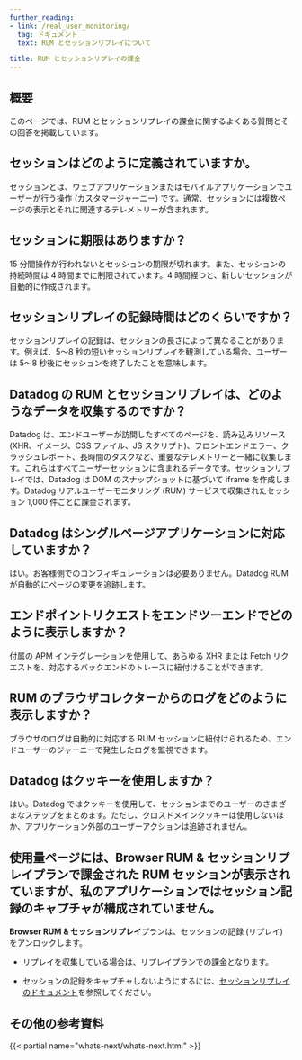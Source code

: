 ```yaml
---
further_reading:
- link: /real_user_monitoring/
  tag: ドキュメント
  text: RUM とセッションリプレイについて

title: RUM とセッションリプレイの課金
---
```


## 概要

このページでは、RUM とセッションリプレイの課金に関するよくある質問とその回答を掲載しています。

## セッションはどのように定義されていますか。

セッションとは、ウェブアプリケーションまたはモバイルアプリケーションでユーザーが行う操作 (カスタマージャーニー) です。通常、セッションには複数ページの表示とそれに関連するテレメトリーが含まれます。

## セッションに期限はありますか？

15 分間操作が行われないとセッションの期限が切れます。また、セッションの持続時間は 4 時間までに制限されています。4 時間経つと、新しいセッションが自動的に作成されます。

## セッションリプレイの記録時間はどのくらいですか？

セッションリプレイの記録は、セッションの長さによって異なることがあります。例えば、5～8 秒の短いセッションリプレイを観測している場合、ユーザーは 5～8 秒後にセッションを終了したことを意味します。

## Datadog の RUM とセッションリプレイは、どのようなデータを収集するのですか？

Datadog は、エンドユーザーが訪問したすべてのページを、読み込みリソース (XHR、イメージ、CSS ファイル、JS スクリプト)、フロントエンドエラー、クラッシュレポート、長時間のタスクなど、重要なテレメトリーと一緒に収集します。これらはすべてユーザーセッションに含まれるデータです。セッションリプレイでは、Datadog は DOM のスナップショットに基づいて iframe を作成します。Datadog リアルユーザーモニタリング (RUM) サービスで収集されたセッション 1,000 件ごとに課金されます。

## Datadog はシングルページアプリケーションに対応していますか？

はい。お客様側でのコンフィギュレーションは必要ありません。Datadog RUM が自動的にページの変更を追跡します。

## エンドポイントリクエストをエンドツーエンドでどのように表示しますか？

付属の APM インテグレーションを使用して、あらゆる XHR または Fetch リクエストを、対応するバックエンドのトレースに紐付けることができます。

## RUM のブラウザコレクターからのログをどのように表示しますか？

ブラウザのログは自動的に対応する RUM セッションに紐付けられるため、エンドユーザーのジャーニーで発生したログを監視できます。

## Datadog はクッキーを使用しますか？

はい。Datadog ではクッキーを使用して、セッションまでのユーザーのさまざまなステップをまとめます。ただし、クロスドメインクッキーは使用しないほか、アプリケーション外部のユーザーアクションは追跡されません。

## 使用量ページには、Browser RUM & セッションリプレイプランで課金された RUM セッションが表示されていますが、私のアプリケーションではセッション記録のキャプチャが構成されていません。

**Browser RUM & セッションリプレイ**プランは、セッションの記録 (リプレイ) をアンロックします。

- リプレイを収集している場合は、リプレイプランでの課金となります。

- セッションの記録をキャプチャしないようにするには、[セッションリプレイのドキュメント][1]を参照してください。

## その他の参考資料

{{< partial name="whats-next/whats-next.html" >}}

[1]: /ja/real_user_monitoring/session_replay/#how-do-you-disable-session-replay
